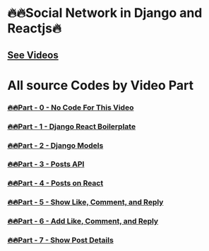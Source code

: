 # 🔥🔥Social Network in Django and Reactjs🔥
<!-- ### [🔥🔥Part - 0 -  ]() -->
## [See Videos](https://www.youtube.com/playlist?list=PLsC9YeVUTz39XuuWuRkydFfRBHNrhOrz0)

# All source Codes by Video Part
### [🔥🔥Part - 0 - No Code For This Video](#)
### [🔥🔥Part - 1 - Django React Boilerplate](https://github.com/codewithrafiq/Social-Network-in-Django-and-Reactjs/tree/a756d6baa646d7be179235d8cdad04ef27531d7f)
### [🔥🔥Part - 2 - Django Models ](https://github.com/codewithrafiq/Social-Network-in-Django-and-Reactjs/tree/0b0e879ab31dacc1f57ae3c0d5ddcfbc09a6eb5b)
### [🔥🔥Part - 3 - Posts API](https://github.com/codewithrafiq/Social-Network-in-Django-and-Reactjs/tree/b50dd9560f99578cd00225e20b0ebde0cf76b7f9)
### [🔥🔥Part - 4 - Posts on React ](https://github.com/codewithrafiq/Social-Network-in-Django-and-Reactjs/tree/28656d4aaae80957c7ee166a16d39f011b3924ce)
### [🔥🔥Part - 5 - Show Like, Comment, and Reply](https://github.com/codewithrafiq/Social-Network-in-Django-and-Reactjs/tree/7b30a8eb40586b3ad3000f6fb0b6e69be3a5605d)
### [🔥🔥Part - 6 - Add Like, Comment, and Reply ](https://github.com/codewithrafiq/Social-Network-in-Django-and-Reactjs/tree/8e65c2701cb0e9e4bec30c7639e31f6e20e32897)
### [🔥🔥Part - 7 - Show Post Details ](https://github.com/codewithrafiq/Social-Network-in-Django-and-Reactjs/tree/6602f849f74ad1f0220c3bb2064a06d79e8cbc32)
